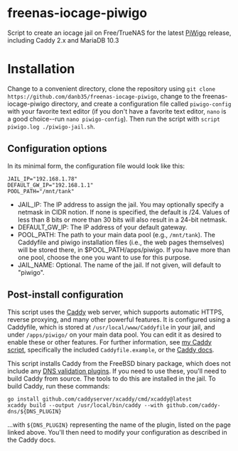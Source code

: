 # freenas-iocage-piwigo
 Script to create an iocage jail on Free/TrueNAS for the latest [PiWigo](https://piwigo.org/) release, including Caddy 2.x and MariaDB 10.3

# Installation
Change to a convenient directory, clone the repository using `git clone https://github.com/danb35/freenas-iocage-piwigo`, change to the freenas-iocage-piwigo directory, and create a configuration file called `piwigo-config` with your favorite text editor (if you don't have a favorite text editor, `nano` is a good choice--run `nano piwigo-config`).  Then run the script with `script piwigo.log ./piwigo-jail.sh`.

## Configuration options
In its minimal form, the configuration file would look like this:
```
JAIL_IP="192.168.1.78"
DEFAULT_GW_IP="192.168.1.1"
POOL_PATH="/mnt/tank"
```

* JAIL_IP:  The IP address to assign the jail.  You may optionally specify a netmask in CIDR notion.  If none is specified, the default is /24.  Values of less than 8 bits or more than 30 bits will also result in a 24-bit netmask.
* DEFAULT_GW_IP:  The IP address of your default gateway.
* POOL_PATH:  The path to your main data pool (e.g., `/mnt/tank`).  The Caddyfile and piwigo installation files (i.e., the web pages themselves) will be stored there, in $POOL_PATH/apps/piwigo.  If you have more than one pool, choose the one you want to use for this purpose.
* JAIL_NAME:  Optional.  The name of the jail.  If not given, will default to "piwigo".

## Post-install configuration
This script uses the [Caddy](https://caddyserver.com/) web server, which supports automatic HTTPS, reverse proxying, and many other powerful features.  It is configured using a Caddyfile, which is stored at `/usr/local/www/Caddyfile` in your jail, and under `/apps/piwigo/` on your main data pool.  You can edit it as desired to enable these or other features.  For further information, see [my Caddy script](https://github.com/danb35/freenas-iocage-caddy), specifically the included `Caddyfile.example`, or the [Caddy docs](https://caddyserver.com/docs/caddyfile).

This script installs Caddy from the FreeBSD binary package, which does not include any [DNS validation plugins](https://caddyserver.com/download).  If you need to use these, you'll need to build Caddy from source.  The tools to do this are installed in the jail.  To build Caddy, run these commands:
```
go install github.com/caddyserver/xcaddy/cmd/xcaddy@latest
xcaddy build --output /usr/local/bin/caddy --with github.com/caddy-dns/${DNS_PLUGIN}
```
...with `${DNS_PLUGIN}` representing the name of the plugin, listed on the page linked above.  You'll then need to modify your configuration as described in the Caddy docs.
